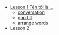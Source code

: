 * [Lesson 1  Tên tôi là ...](https://teacher-viet.github.io/level1/lesson1/Bai-1.htm)
  *  [conversation](https://teacher-viet.github.io/level1/lesson1/speak.htm)
  *  [gap fill](https://teacher-viet.github.io/level1/lesson1/gapfill1.htm)
  *  [arrange words](https://teacher-viet.github.io/level1/lesson1/arrange-words.htm)
* Lesson 2
